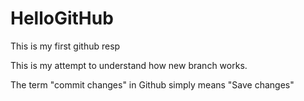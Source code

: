 # HelloGitHub
This is my first github resp

This is my attempt to understand how new branch works. 

The term "commit changes" in Github simply means "Save changes" 
